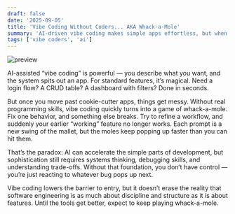 ```yaml
---
draft: false
date: '2025-09-05'
title: 'Vibe Coding Without Coders... AKA Whack-a-Mole'
summary: 'AI-driven vibe coding makes simple apps effortless, but when projects demand nuance, it turns into a frustrating cycle of fixing one issue only for another to pop up.'
tags: ['vibe coders', 'ai']
---
```


<img src="/static/gifs/vibecoders.gif" alt="preview" />

AI-assisted “vibe coding” is powerful — you describe what you want, and the system spits out an app. For standard features, it’s magical. Need a login flow? A CRUD table? A dashboard with filters? Done in seconds.

But once you move past cookie-cutter apps, things get messy. Without real programming skills, vibe coding quickly turns into a game of whack-a-mole. Fix one behavior, and something else breaks. Try to refine a workflow, and suddenly your earlier “working” feature no longer works. Each prompt is a new swing of the mallet, but the moles keep popping up faster than you can hit them.

That’s the paradox: AI can accelerate the simple parts of development, but sophistication still requires systems thinking, debugging skills, and understanding trade-offs. Without that foundation, you don’t have control — you’re just reacting to whatever bug pops up next.

Vibe coding lowers the barrier to entry, but it doesn’t erase the reality that software engineering is as much about discipline and structure as it is about features. Until the tools get better, expect to keep playing whack-a-mole.
